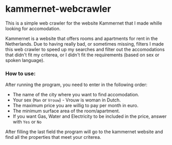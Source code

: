 # kammernet-webcrawler

This is a simple web crawler for the website Kammernet that I made whille looking for accomodation.

Kammernet is a website that offers rooms and apartments for rent in the Netherlands.
Due to having really bad, or sometimes missing, filters I made this web crawler to speed up my searches and 
filter out the accomodations that didn't fit my criterea, or I didn't fit the requirements (based on sex or spoken language).

### How to use:
After running the program, you need to enter in the following order:
- The name of the city where you want to find accomodation.
- Your sex (`Man` or `Vrouw`) - Vrouw is woman in Dutch.
- The maximum price you are willig to pay per month in euro.
- The minimum surface area of the room/apartment.
- If you want Gas, Water and Electricity to be included in the price, answer with `Yes` or `No`

After filling the last field the program will go to the kammernet website and find all the properties that meet your criterea.
